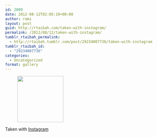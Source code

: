 ```yaml
---
id: 2009
date: 2012-08-12T02:05:19+00:00
author: rami
layout: post
guid: http://rtaibah.com/taken-with-instagram/
permalink: /2012/08/12/taken-with-instagram/
tumblr_rtaibah_permalink:
  - http://rtaibah.tumblr.com/post/29234007736/taken-with-instagram
tumblr_rtaibah_id:
  - "29234007736"
categories:
  - Uncategorized
format: gallery
---
```

<div id='gallery-10' class='gallery galleryid-2009 gallery-columns-3 gallery-size-thumbnail'>
  <figure class='gallery-item'> 
  
  <div class='gallery-icon landscape'>
    <a href='http://139.59.20.41/2012/08/12/taken-with-instagram/attachment/2010/'><img width="150" height="150" src="http://139.59.20.41/wp-content/uploads/2012/08/tumblr_m8mdsv92nf1qb4qlko1_1280-150x150.jpg" class="attachment-thumbnail size-thumbnail" alt="" srcset="http://139.59.20.41/wp-content/uploads/2012/08/tumblr_m8mdsv92nf1qb4qlko1_1280-150x150.jpg 150w, http://139.59.20.41/wp-content/uploads/2012/08/tumblr_m8mdsv92nf1qb4qlko1_1280-300x300.jpg 300w, http://139.59.20.41/wp-content/uploads/2012/08/tumblr_m8mdsv92nf1qb4qlko1_1280-100x100.jpg 100w, http://139.59.20.41/wp-content/uploads/2012/08/tumblr_m8mdsv92nf1qb4qlko1_1280.jpg 612w" sizes="100vw" /></a>
  </div></figure>
</div>

Taken with [Instagram](http://instagram.com)